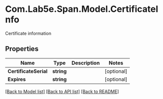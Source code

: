 # Com.Lab5e.Span.Model.CertificateInfo
Certificate information

## Properties

Name | Type | Description | Notes
------------ | ------------- | ------------- | -------------
**CertificateSerial** | **string** |  | [optional] 
**Expires** | **string** |  | [optional] 

[[Back to Model list]](../README.md#documentation-for-models) [[Back to API list]](../README.md#documentation-for-api-endpoints) [[Back to README]](../README.md)

